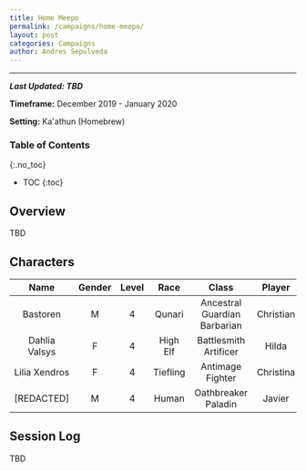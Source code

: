 ```yaml
---
title: Home Meepo
permalink: /campaigns/home-meepo/
layout: post
categories: Campaigns
author: Andres Sepulveda
---
```


<hr>

***Last Updated: TBD***

**Timeframe:** December 2019 - January 2020

**Setting:** Ka'athun (Homebrew)

### Table of Contents
{:.no_toc}

* TOC
{:toc}

## Overview

TBD

## Characters

|Name|Gender|Level|Race|Class|Player|
|:--:|:---:|:--:|:---:|:----:|:----:|
|Bastoren|M|4|Qunari|Ancestral Guardian Barbarian|Christian|
|Dahlia Valsys|F|4|High Elf|Battlesmith Artificer|Hilda|
|Lilia Xendros|F|4|Tiefling|Antimage Fighter|Christina|
|[REDACTED]|M|4|Human|Oathbreaker Paladin|Javier|

## Session Log

TBD